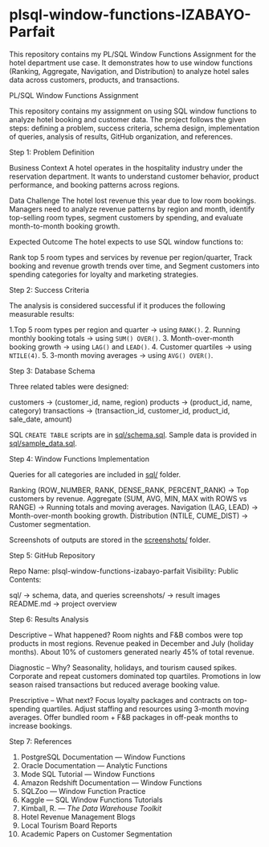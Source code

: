 # plsql-window-functions-IZABAYO-Parfait
This repository contains my PL/SQL Window Functions Assignment for the hotel department use case. It demonstrates how to use window functions (Ranking, Aggregate, Navigation, and Distribution) to analyze hotel sales data across customers, products, and transactions.


 PL/SQL Window Functions Assignment

This repository contains my assignment on using SQL window functions to analyze hotel booking and customer data.
The project follows the given steps: defining a problem, success criteria, schema design, implementation of queries, analysis of results, GitHub organization, and references.


 Step 1: Problem Definition 

Business Context
A hotel operates in the hospitality industry under the reservation department. It wants to understand customer behavior, product performance, and booking patterns across regions.

Data Challenge
The hotel lost revenue this year due to low room bookings. Managers need to analyze revenue patterns by region and month, identify top-selling room types, segment customers by spending, and evaluate month-to-month booking growth.

Expected Outcome
The hotel expects to use SQL window functions to:

 Rank top 5 room types and services by revenue per region/quarter,
 Track booking and revenue growth trends over time, and
 Segment customers into spending categories for loyalty and marketing strategies.


Step 2: Success Criteria 

The analysis is considered successful if it produces the following measurable results:

1.Top 5 room types per region and quarter → using `RANK()`.
2. Running monthly booking totals → using `SUM() OVER()`.
3. Month-over-month booking growth → using `LAG()` and `LEAD()`.
4. Customer quartiles → using `NTILE(4)`.
5. 3-month moving averages → using `AVG() OVER()`.


 Step 3: Database Schema 

Three related tables were designed:

customers → (customer_id, name, region)
products → (product_id, name, category)
  transactions → (transaction_id, customer_id, product_id, sale_date, amount)

SQL `CREATE TABLE` scripts are in [sql/schema.sql](sql/schema.sql).
Sample data is provided in [sql/sample_data.sql](sql/sample_data.sql).



 Step 4: Window Functions Implementation 

Queries for all categories are included in [sql/](sql/) folder.


 Ranking (ROW_NUMBER, RANK, DENSE_RANK, PERCENT_RANK) → Top customers by revenue.
 Aggregate (SUM, AVG, MIN, MAX with ROWS vs RANGE) → Running totals and moving averages.
 Navigation (LAG, LEAD) → Month-over-month booking growth.
 Distribution (NTILE, CUME_DIST) → Customer segmentation.

Screenshots of outputs are stored in the [screenshots/](screenshoot/) folder.



 Step 5: GitHub Repository 

 Repo Name: plsql-window-functions-izabayo-parfait
 Visibility: Public
 Contents:

   sql/ → schema, data, and queries
   screenshots/ → result images
   README.md → project overview

 Step 6: Results Analysis 

Descriptive – What happened?
Room nights and F&B combos were top products in most regions. Revenue peaked in December and July (holiday months). About 10% of customers generated nearly 45% of total revenue.

Diagnostic – Why?
Seasonality, holidays, and tourism caused spikes. Corporate and repeat customers dominated top quartiles. Promotions in low season raised transactions but reduced average booking value.

Prescriptive – What next?
Focus loyalty packages and contracts on top-spending quartiles. Adjust staffing and resources using 3-month moving averages. Offer bundled room + F&B packages in off-peak months to increase bookings.

 Step 7: References 

1. PostgreSQL Documentation — Window Functions
2. Oracle Documentation — Analytic Functions
3. Mode SQL Tutorial — Window Functions
4. Amazon Redshift Documentation — Window Functions
5. SQLZoo — Window Function Practice
6. Kaggle — SQL Window Functions Tutorials
7. Kimball, R. — *The Data Warehouse Toolkit*
8. Hotel Revenue Management Blogs
9. Local Tourism Board Reports
10. Academic Papers on Customer Segmentation

